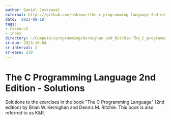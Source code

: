 ```yaml
---
author: Daniel Costrasel
external: https://github.com/ohkimur/the-c-programming-language-2nd-edition-solutions
date: '2023-08-18'
tags:
- research
- inbox
directory: ~/Computer/programming/Kernighan_and_Ritchie-The_C_programming_language/Costrasel-The_C_Programming_Language_Solutions/
sr-due: 2023-10-04
sr-interval: 1
sr-ease: 230
---
```


# The C Programming Language 2nd Edition - Solutions

Solutions to the exercises in the book "The C Programming Language" (2nd edition) by Brian W. Kernighan and Dennis M. Ritchie. This book is also referred to as K&R.
